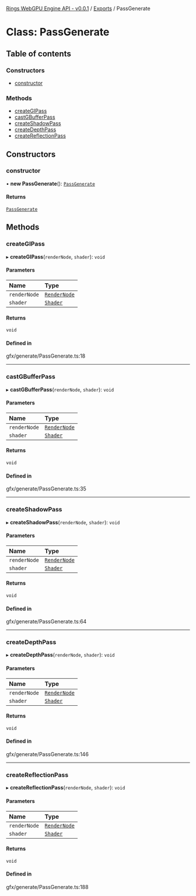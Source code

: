 [Rings WebGPU Engine API - v0.0.1](../README.md) / [Exports](../modules.md) / PassGenerate

# Class: PassGenerate

## Table of contents

### Constructors

- [constructor](PassGenerate.md#constructor)

### Methods

- [createGIPass](PassGenerate.md#creategipass)
- [castGBufferPass](PassGenerate.md#castgbufferpass)
- [createShadowPass](PassGenerate.md#createshadowpass)
- [createDepthPass](PassGenerate.md#createdepthpass)
- [createReflectionPass](PassGenerate.md#createreflectionpass)

## Constructors

### constructor

• **new PassGenerate**(): [`PassGenerate`](PassGenerate.md)

#### Returns

[`PassGenerate`](PassGenerate.md)

## Methods

### createGIPass

▸ **createGIPass**(`renderNode`, `shader`): `void`

#### Parameters

| Name | Type |
| :------ | :------ |
| `renderNode` | [`RenderNode`](RenderNode.md) |
| `shader` | [`Shader`](Shader.md) |

#### Returns

`void`

#### Defined in

gfx/generate/PassGenerate.ts:18

___

### castGBufferPass

▸ **castGBufferPass**(`renderNode`, `shader`): `void`

#### Parameters

| Name | Type |
| :------ | :------ |
| `renderNode` | [`RenderNode`](RenderNode.md) |
| `shader` | [`Shader`](Shader.md) |

#### Returns

`void`

#### Defined in

gfx/generate/PassGenerate.ts:35

___

### createShadowPass

▸ **createShadowPass**(`renderNode`, `shader`): `void`

#### Parameters

| Name | Type |
| :------ | :------ |
| `renderNode` | [`RenderNode`](RenderNode.md) |
| `shader` | [`Shader`](Shader.md) |

#### Returns

`void`

#### Defined in

gfx/generate/PassGenerate.ts:64

___

### createDepthPass

▸ **createDepthPass**(`renderNode`, `shader`): `void`

#### Parameters

| Name | Type |
| :------ | :------ |
| `renderNode` | [`RenderNode`](RenderNode.md) |
| `shader` | [`Shader`](Shader.md) |

#### Returns

`void`

#### Defined in

gfx/generate/PassGenerate.ts:146

___

### createReflectionPass

▸ **createReflectionPass**(`renderNode`, `shader`): `void`

#### Parameters

| Name | Type |
| :------ | :------ |
| `renderNode` | [`RenderNode`](RenderNode.md) |
| `shader` | [`Shader`](Shader.md) |

#### Returns

`void`

#### Defined in

gfx/generate/PassGenerate.ts:188

